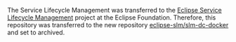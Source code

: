 The Service Lifecycle Management was transferred to the [Eclipse Service Lifecycle Management](https://projects.eclipse.org/projects/dt.slm) project at the Eclipse Foundation. Therefore, this repository was transferred to the new repository [eclipse-slm/slm-dc-docker](https://github.com/eclipse-slm/slm-dc-docker) and set to archived.
